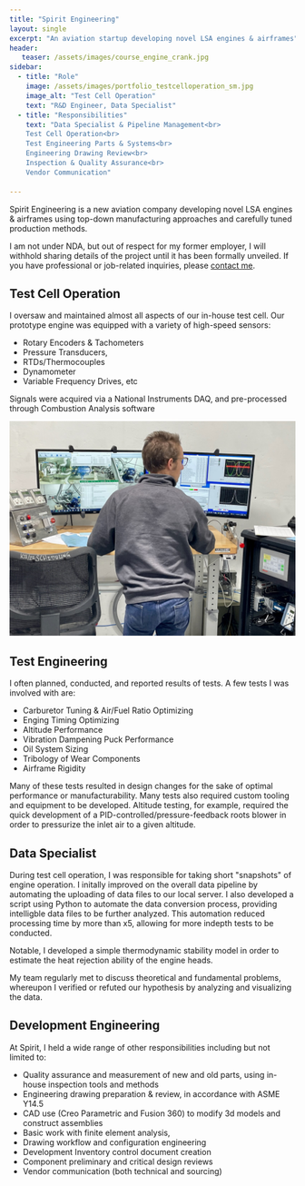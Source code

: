 ```yaml
---
title: "Spirit Engineering"
layout: single
excerpt: "An aviation startup developing novel LSA engines & airframes"
header:
   teaser: /assets/images/course_engine_crank.jpg
sidebar:
  - title: "Role"
    image: /assets/images/portfolio_testcelloperation_sm.jpg
    image_alt: "Test Cell Operation"
    text: "R&D Engineer, Data Specialist"
  - title: "Responsibilities"
    text: "Data Specialist & Pipeline Management<br>
    Test Cell Operation<br>
    Test Engineering Parts & Systems<br>
    Engineering Drawing Review<br>
    Inspection & Quality Assurance<br>
    Vendor Communication"
    
---
```


Spirit Engineering is a new aviation company developing novel LSA engines & airframes using top-down manufacturing approaches and carefully tuned production methods.

I am not under NDA, but out of respect for my former employer, I will withhold sharing details of the project until it has been formally unveiled.  If you have professional or job-related inquiries, please [contact me](https://www.ross.thefischers.me/contact).

## Test Cell Operation

I oversaw and maintained almost all aspects of our in-house test cell. 
Our prototype engine was equipped with a variety of high-speed sensors:
- Rotary Encoders & Tachometers
- Pressure Transducers,
- RTDs/Thermocouples
- Dynamometer
- Variable Frequency Drives, etc
  
Signals were acquired via a National Instruments DAQ, and pre-processed through Combustion Analysis software

<img src="/assets/images/portfolio_testcelloperation.jpg" alt="Test Cell Operation">

## Test Engineering

I often planned, conducted, and reported results of tests. A few tests I was involved with are:
- Carburetor Tuning & Air/Fuel Ratio Optimizing
- Enging Timing Optimizing
- Altitude Performance 
- Vibration Dampening Puck Performance 
- Oil System Sizing
- Tribology of Wear Components 
- Airframe Rigidity
  
Many of these tests resulted in design changes for the sake of optimal performance or manufacturability.
Many tests also required custom tooling and equipment to be developed. Altitude testing, for example, required the quick development of a PID-controlled/pressure-feedback roots blower in order to pressurize the inlet air to a given altitude.

## Data Specialist

During test cell operation, I was responsible for taking short "snapshots" of engine operation.
I initally improved on the overall data pipeline by automating the uploading of data files to our local server. I also developed a script using Python to automate the data conversion process, providing intelligble data files to be further analyzed. This automation reduced processing time by more than x5, allowing for more indepth tests to be conducted.

Notable, I developed a simple thermodynamic stability model in order to estimate the heat rejection ability of the engine heads.

My team regularly met to discuss theoretical and fundamental problems, whereupon I verified or refuted our hypothesis by analyzing and visualizing the data.

## Development Engineering

At Spirit, I held a wide range of other responsibilities including but not limited to:
- Quality assurance and measurement of new and old parts, using in-house inspection tools and methods
- Engineering drawing preparation & review, in accordance with ASME Y14.5
- CAD use (Creo Parametric and Fusion 360) to modify 3d models and construct assemblies
- Basic work with finite element analysis, 
- Drawing workflow and configuration engineering
- Development Inventory control document creation 
- Component preliminary and critical design reviews
- Vendor communication (both technical and sourcing)

